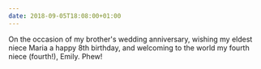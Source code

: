 ```yaml
---
date: 2018-09-05T18:08:00+01:00
---
```

On the occasion of my brother's wedding anniversary, wishing my eldest niece Maria a happy 8th birthday, and welcoming to the world my fourth niece (fourth!), Emily. Phew!
